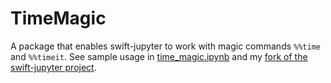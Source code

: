 # TimeMagic

A package that enables swift-jupyter to work with magic commands ```%%time``` and ```%%timeit```.
See sample usage in [time_magic.ipynb](https://github.com/metachi/TimeMagic/blob/master/time_magic.ipynb) and my [fork of the swift-jupyter project](https://github.com/metachi/swift-jupyter).
